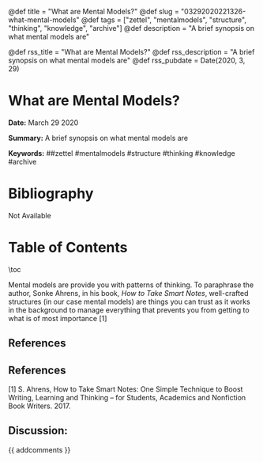 @def title = "What are Mental Models?"
@def slug = "03292020221326-what-mental-models"
@def tags = ["zettel", "mentalmodels", "structure", "thinking", "knowledge", "archive"]
@def description = "A brief synopsis on what mental models are"

@def rss_title = "What are Mental Models?"
@def rss_description = "A brief synopsis on what mental models are"
@def rss_pubdate = Date(2020, 3, 29)


What are Mental Models?
=========

**Date:** March 29 2020

**Summary:** A brief synopsis on what mental models are

**Keywords:** ##zettel #mentalmodels #structure #thinking #knowledge  #archive

Bibliography
==========

Not Available

Table of Contents
=========

\toc

Mental models are provide you with patterns of thinking. To paraphrase the author, Sonke Ahrens, in his book, *How to Take Smart Notes*, well-crafted structures (in our case mental models) are things you can trust as it works in the background to manage everything that prevents you from getting to what is of most importance [1]

## References

## References

[1] S. Ahrens, How to Take Smart Notes: One Simple Technique to Boost Writing, Learning and Thinking – for Students, Academics and Nonfiction Book Writers. 2017.
## Discussion: 

{{ addcomments }}

